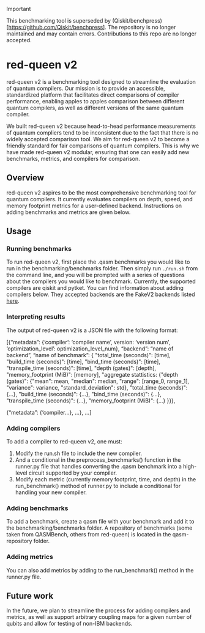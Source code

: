 
> [!IMPORTANT]  
> This benchmarking tool is superseded by (Qiskit/benchpress)[https://github.com/Qiskit/benchpress]. The repository is no longer maintained and may contain errors. Contributions to this repo are no longer accepted.

# red-queen v2

red-queen v2 is a benchmarking tool designed to streamline the evaluation of quantum compilers. Our mission is to provide an accessible, standardized platform that facilitates direct comparisons of compiler performance, enabling apples to apples comparison between different quantum compilers, as well as different versions of the same quantum compiler. 

We built red-queen v2 because head-to-head performance measurements of quantum compliers tend to be inconsistent due to the fact that there is no widely accepted comparison tool. We aim for red-queen v2 to become a friendly standard for fair comparisons of quantum compilers. This is why we have made red-queen v2 modular, ensuring that one can easily add new benchmarks, metrics, and compilers for comparison. 

## Overview

red-queen v2 aspires to be the most comprehensive benchmarking tool for quantum compilers. It currently evaluates compilers on depth, speed, and memory footprint metrics for a user-defined backend. Instructions on adding benchmarks and metrics are given below. 

## Usage

### Running benchmarks

To run red-queen v2, first place the .qasm benchmarks you would like to run in the benchmarking/benchmarks folder. Then simply run `./run.sh` from the command line, and you will be prompted with a series of questions about the compilers you would like to benchmark. Currently, the supported compilers are qiskit and pytket. You can find information about adding compilers below. They accepted backends are the FakeV2 backends listed [here](https://docs.quantum.ibm.com/api/qiskit/providers_fake_provider).

### Interpreting results

The output of red-queen v2 is a JSON file with the following format:

[{“metadata”: {‘compiler’: ‘compiler name’, version: ‘version num’, ‘optimization_level’: optimization_level_num}, “backend”: “name of backend”,
“name of benchmark”: { 
"total_time (seconds)": [time], "build_time (seconds)": [time], "bind_time (seconds)": [time], "transpile_time (seconds)": [time], "depth (gates)": [depth], "memory_footprint (MiB)": [memory], 
"aggregate stattistics: 
	{"depth (gates)": 
		{"mean": mean, "median": median, "range": [range_0, range_1], "variance": variance, "standard_deviation": std}, 	"total_time (seconds)": {…}, 
	"build_time (seconds)": {…}, 
	"bind_time (seconds)": {…}, 
	"transpile_time (seconds)": {…}, 
	"memory_footprint (MiB)": {…}
}}},

{“metadata”: {‘compiler…}, …}, 
…]

### Adding compilers

To add a compiler to red-queen v2, one must:
1. Modify the run.sh file to include the new compiler.
2. And a conditional in the preprocess_benchmarks() function in the runner.py file that handles converting the .qasm benchmark into a high-level circuit supported by your compiler.
3. Modify each metric (currently memory footprint, time, and depth) in the run_benchmark() method of runner.py to include a conditional for handling your new compiler.

### Adding benchmarks

To add a benchmark, create a qasm file with your benchmark and add it to the benchmarking/benchmarks folder. A repository of benchmarks (some taken from QASMBench, others from red-queen) is located in the qasm-repository folder.

### Adding metrics

You can also add metrics by adding to the run_benchmark() method in the runner.py file. 

## Future work

In the future, we plan to streamline the process for adding compilers and metrics, as well as support arbitrary coupling maps for a given number of qubits and allow for testing of non-IBM backends. 
